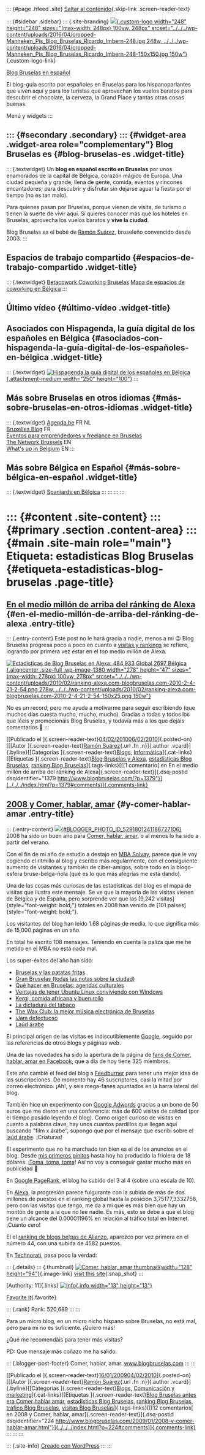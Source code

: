 ::: {#page .hfeed .site}
[Saltar al contenido](index.html#content){.skip-link
.screen-reader-text}

::: {#sidebar .sidebar}
::: {.site-branding}
[![](../../../wp-content/uploads/2016/04/cropped-Manneken_Pis_Blog_Bruselas_Ricardo_Imbern-248.jpg){.custom-logo
width="248" height="248" sizes="(max-width: 248px) 100vw, 248px"
srcset="../../../wp-content/uploads/2016/04/cropped-Manneken_Pis_Blog_Bruselas_Ricardo_Imbern-248.jpg 248w, ../../../wp-content/uploads/2016/04/cropped-Manneken_Pis_Blog_Bruselas_Ricardo_Imbern-248-150x150.jpg 150w"}](../../../index.html){.custom-logo-link}

[Blog Bruselas en español](../../../index.html)

El blog-guía escrito por españoles en Bruselas para los hispanoparlantes
que viven aquí y para los turistas que aprovechan los vuelos baratos
para descubrir el chocolate, la cerveza, la Grand Place y tantas otras
cosas buenas.

Menú y widgets
:::

::: {#secondary .secondary}
::: {#widget-area .widget-area role="complementary"}
Blog Bruselas es {#blog-bruselas-es .widget-title}
----------------

::: {.textwidget}
Un **blog en español escrito en Bruselas** por unos enamorados de la
capital de Bélgica, corazón mágico de Europa. Una ciudad pequeña y
grande, llena de gente, comida, eventos y rincones encantadores; para
descubrir y disfrutar sin dejarse aguar la fiesta por el tiempo (no es
tan malo).

Para quienes pasan por Bruselas, porque vienen de visita, de turismo o
tienen la suerte de vivir aquí. Sí quieres conocer más que los hoteles
en Bruselas, aprovecha los vuelos baratos y **vive la ciudad**.

Blog Bruselas es el bebé de [Ramón Suárez](http://www.ramonsuarez.com),
bruseleño convencido desde 2003.
:::

Espacios de trabajo compartido {#espacios-de-trabajo-compartido .widget-title}
------------------------------

::: {.textwidget}
[Betacowork Coworking Bruselas](http://www.betacowork.com) [Mapa de
espacios de coworking en Bélgica](http://coworkingbelgium.com)
:::

Último vídeo {#último-vídeo .widget-title}
------------

Asociados con Hispagenda, la guía digital de los españoles en Bélgica {#asociados-con-hispagenda-la-guía-digital-de-los-españoles-en-bélgica .widget-title}
---------------------------------------------------------------------

::: {.textwidget}
[![Hispagenda,la guía digital de los españoles en
Bélgica](../../../wp-content/uploads/2010/04/Hispagenda-250px.gif "Hispagenda, la guía digital de los españoles en Bélgica"){.attachment-medium
width="250" height="100"}](http://www.hispagenda.com)
:::

Más sobre Bruselas en otros idiomas {#más-sobre-bruselas-en-otros-idiomas .widget-title}
-----------------------------------

::: {.textwidget}
[Agenda.be](http://www.agenda.be) FR NL\
[Bruxelles Blog](http://www.bxlblog.be/) FR\
[Eventos para emprendedores y freelance en
Bruselas](http://www.betacowork.com/events/)\
[The Network
Brussels](http://groups.yahoo.com/group/TheNetworkBrussels/) EN\
[What\'s up in Belgium](http://www.whatsupin.be/) EN
:::

Más sobre Bélgica en Español {#más-sobre-bélgica-en-español .widget-title}
----------------------------

::: {.textwidget}
[Spaniards en Bélgica](http://www.spaniards.es/paises/belgica)
:::
:::
:::
:::

::: {#content .site-content}
::: {#primary .section .content-area}
::: {#main .site-main role="main"}
Etiqueta: estadisticas Blog Bruselas {#etiqueta-estadisticas-blog-bruselas .page-title}
====================================

[En el medio millón de arriba del ránking de Alexa](../../../index.html?p=1379) {#en-el-medio-millón-de-arriba-del-ránking-de-alexa .entry-title}
-------------------------------------------------------------------------------

::: {.entry-content}
Este post no le hará gracia a nadie, menos a mi 😉 Blog Bruselas progresa
poco a poco en cuanto a [visitas y
rankings](http://www.alexa.com/siteinfo/blogbruselas.com#trafficstats "Estádisticas de Blog Bruselas en Alexa")
se refiere, logrando por primera vez estar en el *top* medio millón de
Alexa.

[![Estadísticas de Blog Bruselas en Alexa: 484,933 Global 2697
Bélgica](../../../wp-content/uploads/2010/02/ranking-alexa.com-blogbruselas.com-2010-2-4-21-2-54.png "Blog Bruselas por primera vez en el top medio millón de Alexa.com"){.aligncenter
.size-full .wp-image-1380 width="278" height="47"
sizes="(max-width: 278px) 100vw, 278px"
srcset="../../../wp-content/uploads/2010/02/ranking-alexa.com-blogbruselas.com-2010-2-4-21-2-54.png 278w, ../../../wp-content/uploads/2010/02/ranking-alexa.com-blogbruselas.com-2010-2-4-21-2-54-150x25.png 150w"}](http://www.alexa.com/siteinfo/blogbruselas.com#trafficstats)

No es un record, pero me ayuda a motivarme para seguir escribiendo (que
muchos días cuesta mucho, mucho, mucho). Gracias a todas y todos los que
léeis y promocionáis Blog Bruselas, y todavía más a los que dejáis
comentarios 🙂
:::

[[Publicado el
]{.screen-reader-text}[04/02/201006/02/2010](../../../index.html?p=1379)]{.posted-on}[[[Autor
]{.screen-reader-text}[Ramón
Suárez](../../2010/04/30/index.html?author=2){.url .fn .n}]{.author
.vcard}]{.byline}[[Categorías
]{.screen-reader-text}[Blogs](../../category/blogs/index.html),
[Informática](../../category/informatica/index.html)]{.cat-links}[[Etiquetas
]{.screen-reader-text}[Blog Bruselas y
Alexa](../blog-bruselas-y-alexa/index.html), [estadisticas Blog
Bruselas](index.html), [ranking Blog
Bruselas](../ranking-blog-bruselas/index.html)]{.tags-links}[[[1
comentario[ en En el medio millón de arriba del ránking de
Alexa]{.screen-reader-text}]{.dsq-postid
dsqidentifier="1379 http://www.blogbruselas.com/?p=1379"}](../../../index.html?p=1379#comments)]{.comments-link}

[2008 y Comer, hablar, amar](../../../index.html?p=224) {#y-comer-hablar-amar .entry-title}
-------------------------------------------------------

::: {.entry-content}
[![](http://3.bp.blogspot.com/_m9ESRqvSnjc/SXBBMRLn9MI/AAAAAAAAB9E/47aMeaSLMjs/s320/Visitas+Comer+hablar+amar.png){#BLOGGER_PHOTO_ID_5291801241186727106}](http://3.bp.blogspot.com/_m9ESRqvSnjc/SXBBMRLn9MI/AAAAAAAAB9E/47aMeaSLMjs/s1600-h/Visitas+Comer+hablar+amar.png)\
2008 ha sido un buen año para [Comer, hablar,
amar](http://comerhablaramar.blogspot.com/), o al menos lo ha sido a
partir del verano.

Con el fin de mi año de estudio a destajo en [MBA
Solvay](http://www.solvay.edu/mba), parece que le voy cogiendo el
ritmillo al blog y escribo más regularmente, con el consiguiente aumento
de visitantes y también de ciber-amigos, sobre todo en la blogo-esfera
bruse-belga-ñola (qué es lo que más alegrías me está dando).

Una de las cosas más curiosas de las estadísticas del blog es el mapa de
visitas que ilustra este mensaje. Se ve que la mayoría de las visitas
vienen de Bélgica y de España, pero sorprende ver que las [9,242
visitas]{style="font-weight: bold;"} totales en 2008 han venido de [101
países]{style="font-weight: bold;"}.

Los visitantes del blog han leído 1.68 páginas de media, lo que
significa más de 15,000 páginas en un año.

En total he escrito 108 mensajes. Teniendo en cuenta la paliza que me he
metido en el MBA no está nada mal.

Los super-éxitos del año han sido:

-   [Bruselas y las patatas
    fritas](http://comerhablaramar.blogspot.com/2006/12/bruselas-y-las-patatas-fritas.html)
-   [Gran Bruselas (todas las notas sobre la
    ciudad)](http://comerhablaramar.blogspot.com/search/label/Gran%20Bruselas)
-   [Qué hacer en Bruselas: agendas
    culturales](http://comerhablaramar.blogspot.com/2007/02/qu-hacer-en-bruselas-agendas-culturales.html)
-   [Ventajas de tener Ubuntu Linux conviviendo con
    Windows](http://comerhablaramar.blogspot.com/2007/05/las-ventajas-de-tener-ubuntu-linux.html)
-   [Kergi, comida africana y buen
    rollo](http://comerhablaramar.blogspot.com/2007/03/kergi-comida-africana-y-buen-rollo.html)
-   [La dictadura del
    tabaco](http://comerhablaramar.blogspot.com/2008/09/la-dictadura-del-tabaco.html)
-   [The Wax Club: la mejor música electrónica de
    Bruselas](http://comerhablaramar.blogspot.com/2007/04/wax-club-la-mejor-msica-electrnica-de.html)
-   [iJam
    defectuoso](http://comerhablaramar.blogspot.com/2008/01/ijam-defectuoso.html)
-   [Laúd
    árabe](http://comerhablaramar.blogspot.com/2007/03/lad-rabe.html)

El principal origen de las visitas es indiscutiblemente
[Google](http://www.blogger.com/www.google.es), seguido por las
referencias de otros blogs y páginas web.

Una de las novedades ha sido la apertura de la página de [fans de Comer,
hablar, amar en
Facebook](http://www.facebook.com/event.php?eid=44331598388&ref=nf#/pages/Comer-hablar-amar-vivir-al-fin-y-al-cabo/14471236332?ref=ts),
que a día de hoy tiene 325 miembros.

Este año cambié el feed del blog a
[Feedburner](http://www.feedburner.com/) para tener una mejor idea de
las suscripciones. De momento hay 46 suscriptores, casi la mitad por
correo electrónico. ¡Ah!, y seis mega-fanes apuntados en la barra
lateral del blog.

También hice un experimento con [Google
Adwords](http://adwords.google.com/) gracias a un bono de 50 euros que
me dieron en una conferencia: más de 600 visitas de calidad (por el
tiempo pasado leyendo el blog). Como origen curioso de visitas en cuanto
a palabras clave, hay unos cuantos pardillos que llegan aquí buscando
"film x árabe", supongo que por el mensaje que escribí sobre el [laúd
árabe](http://comerhablaramar.blogspot.com/2007/03/lad-rabe.html).
¡Criaturas!

El experimento que no ha marchado tan bien es el de los anuncios en el
blog. Desde [mis primeros
pinitos](http://comerhablaramar.blogspot.com/2008/04/por-qu-he-puesto-anuncios-en-el-blog.html)
hasta hoy ha producido la friolera de 18 dólares. ¡[Toma, toma,
toma](http://es.youtube.com/user/polinada)! Así no voy a conseguir
gastar mucho más en publicidad 🙁

En [Google
PageRank](http://www.google.com/support/websearch/bin/answer.py?hl=es&answer=49215),
el blog ha subido del 3 al 4 (sobre una escala de 10).

En
[Alexa](http://www.alexa.com/data/details/traffic_details/comerhablaramar.blogspot.com),
la progresión parece fulgurante con la subida de más de dos millones de
puestos en el ranking global hasta la posición 3,75177,3332758, pero con
las visitas que tengo, me da a mi que es más bien que hay un montón de
gente a la que no lee nadie. Es más, esto se debe a que el blog tiene un
alcance del 0.00001196% en relación al tráfico total en Internet.
¡Cuanto cero!

El el [ranking de blogs belgas de
Alianzo](http://www.alianzo.com/en/top-blogs/country/belgium), aparezco
por vez primera en el número 44, con una subida de 4582 puestos.

En
[Technorati](http://technorati.com/blogs/comerhablaramar.blogspot.com?reactions),
pasa poco la verdad:

::: {.details}
::: {.thumbnail}
[![Comer, hablar, amar
thumbnail](http://direct.shots.snap.com/preview?url=http%3A%2F%2Fcomerhablaramar.blogspot.com&key=e2ed42e51891a2e6ffddef4171b23cf0&src=technorati.com&cp=api_shot_preview%21preview%21208.66.64.4&v=3.64&ex=0&ol=0&origin=api&tok=00034979737f49acb12b7b6d80d4e6e3006d1f6716){width="128"
height="94"}](http://comerhablaramar.blogspot.com/){.image-link} [visit
this site](http://comerhablaramar.blogspot.com/){.snap_shot}
:::

<div>

[Authority: 11]{.links}
[![Info](http://static.technorati.com/x/static/images/buttons/help.png?1232057316){.info
width="13"
height="13"}](http://support.technorati.com/faq/topic/71?replies=1 "More information about Technorati Authority")

</div>

<div>

[Favorite
it](http://technorati.com/faves/?add=http%3A%2F%2Fcomerhablaramar.blogspot.com "Add this to your favorites"){.favorite}

</div>

::: {.rank}
Rank: 520,689
:::
:::

Para un micro blog, en un micro nicho hispano sobre Bruselas, no está
mal, pero para mi no es suficiente. ¡Quiero más!

¿Qué me recomendáis para tener más visitas?

PD: Que mensaje más coñazo me ha salido.

::: {.blogger-post-footer}
Comer, hablar, amar. www.blogbruselas.com
:::
:::

[[Publicado el
]{.screen-reader-text}[16/01/200904/02/2010](../../../index.html?p=224)]{.posted-on}[[[Autor
]{.screen-reader-text}[Ramón
Suárez](../../2010/04/30/index.html?author=2){.url .fn .n}]{.author
.vcard}]{.byline}[[Categorías
]{.screen-reader-text}[Blogs](../../category/blogs/index.html),
[Comunicación y
marketing](../../category/comunicacion-y-marketing/index.html)]{.cat-links}[[Etiquetas
]{.screen-reader-text}[Blog Bruselas antes era Comer hablar
amar](../blog-bruselas-antes-era-comer-hablar-amar/index.html),
[estadisticas Blog Bruselas](index.html), [ranking Blog
Bruselas](../ranking-blog-bruselas/index.html), [tráfico Blog
Bruselas](../trafico-blog-bruselas/index.html), [visitas Blog
Bruselas](../visitas-blog-bruselas/index.html)]{.tags-links}[[[12
comentarios[ en 2008 y Comer, hablar,
amar]{.screen-reader-text}]{.dsq-postid
dsqidentifier="224 http://www.blogbruselas.com/2009/01/2008-y-comer-hablar-amar.html"}](../../../index.html?p=224#comments)]{.comments-link}
:::
:::
:::

::: {.site-info}
[Creado con WordPress](https://es.wordpress.org/)
:::
:::
